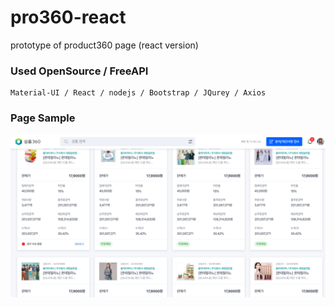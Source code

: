 # pro360-react

prototype of product360 page (react version)

### Used OpenSource / FreeAPI
	Material-UI / React / nodejs / Bootstrap / JQurey / Axios

### Page Sample

![Alt text](/src/media/sample.PNG)
